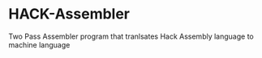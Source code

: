 # HACK-Assembler
Two Pass Assembler program that tranlsates Hack Assembly language to machine language

